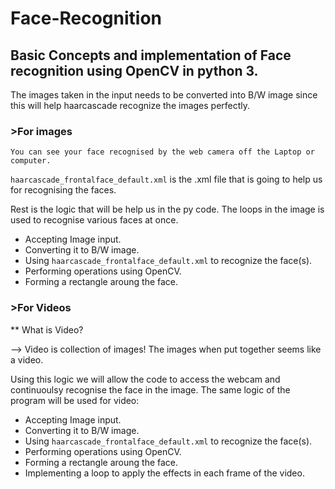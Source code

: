 # Face-Recognition ###
## Basic Concepts and implementation of Face recognition using OpenCV in python 3.

The images taken in the input needs to be converted into B/W image since this will help haarcascade recognize the images perfectly.

### >For images
    You can see your face recognised by the web camera off the Laptop or computer.

   `haarcascade_frontalface_default.xml` is the .xml file that is going to help us for recognising the faces.

   Rest is the logic that will be help us in the py code. 
   The loops in the image is used to recognise various faces at once.

  * Accepting Image input.
  * Converting it to B/W image.
  * Using `haarcascade_frontalface_default.xml` to recognize the face(s).
  * Performing operations using OpenCV.
  * Forming a rectangle aroung the face.

### >For Videos

  ** What is Video?

  --> Video is collection of images! The images when put together seems like a video.

  Using this logic we will allow the code to access the webcam and continuoulsy recognise the face in the image.
  The same logic of the program will be used for video:

  * Accepting Image input.
  * Converting it to B/W image.
  * Using `haarcascade_frontalface_default.xml` to recognize the face(s).
  * Performing operations using OpenCV.
  * Forming a rectangle aroung the face.
  * Implementing a loop to apply the effects in each frame of the video.
